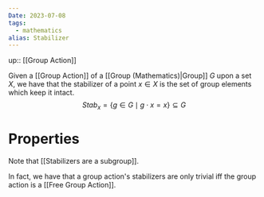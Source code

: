 ```yaml
---
Date: 2023-07-08
tags:
  - mathematics
alias: Stabilizer
---
```

up:: [[Group Action]]

Given a [[Group Action]] of a [[Group (Mathematics)|Group]] $G$ upon a set $X$, we have that the stabilizer of a point $x \in X$ is the set of group elements which keep it intact.
$$
Stab_x = \{g \in G \mid g \cdot x = x\} \subseteq G
$$
# Properties
Note that [[Stabilizers are a subgroup]]. 

In fact, we have that a group action's stabilizers are only trivial iff the group action is a [[Free Group Action]].